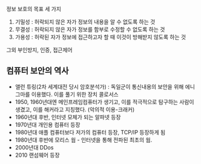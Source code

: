 
정보 보호의 목표 세 가지 

1. 기밀성 : 허락되지 않은 자가 정보의 내용을 알 수 없도록 하는 것
2. 무결성 : 허락되지 않은 자가 정보를 함부로 수정할 수 없도록 하는 것
3. 가용성 : 허락된 자가 정보에 접근하고자 할 때 이것이 방해받지 않도록 하는 것 

그외 
부인방지, 인증, 접근제어

## 컴퓨터 보안의 역사

- 앨런 튜링(2차 세계대전 당시 암호분석가) : 독일군이 통신내용의 보안을 위해 에니그마를 이용했다. 이를 풀기 위한 장치 콜로서스 
- 1950, 1960년대엔  메인프레임컴퓨터가 생기고, 이를 적극적으로 탐구하는 사람이 생겼고, 이를 해커라고 지칭했다. (악의적 이용-크래커)
- 1960년대 후반, 인터넷 모체가 되는 알파넷 등장 
- 1970년대 개인용 컴퓨터 등장 
- 1980년대 애플 컴퓨터보다 저가의 컴퓨터 등장, TCP/IP 등장하게 됨 
- 1980년대 후반에 모리스 웜 - 인터넷을 통해 전파된 최초의 웜. 
- 2000년대 DDos 
- 2010 랜섬웨어 등장


